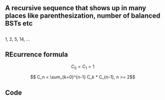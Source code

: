 

## A recursive sequence that shows up in many places like parenthesization, number of balanced BSTs etc

##

1, 2, 5, 14, ...

## REcurrence formula

$$ C_0 =  C_1 = 1$$

$$ C_n = \sum_{k=0}^{n-1} C_k * C_{n-1}, n >= 2$$

## Code

